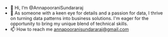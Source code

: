 - 👋 Hi, I’m @AnnapooraniSundararaj
- 👀 As someone with a keen eye for details and a passion for data, I thrive on turning data patterns into business solutions. I'm eager for the opportunity to bring my unique blend of technical skills.
- 📫 How to reach me annapooranisundararaj@gmail.com

<!---
AnnapooraniSundararaj/AnnapooraniSundararaj is a ✨ special ✨ repository because its `README.md` (this file) appears on your GitHub profile.
You can click the Preview link to take a look at your changes.
--->
